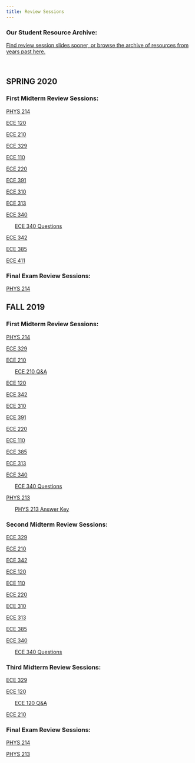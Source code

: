 ```yaml
---
title: Review Sessions
---
```


### Our Student Resource Archive:

[Find review session slides sooner, or browse the archive of resources from years past here.](https://drive.google.com/open?id=121a768cDE0hUsoKjNXZyj4shFhwZ3ikd)

<br />

SPRING 2020
---------

### First Midterm Review Sessions:

[PHYS 214](/assets/files/HKNPHYS214ReviewSession1SP20.pptx)

[ECE 120](/assets/files/HKNECE120ReviewSession1SP20.pptx)

[ECE 210](/assets/files/HKNECE210ReviewSession1SP20.pptx)

[ECE 329](/assets/files/HKNECE329ReviewSession1SP20.pptx)

[ECE 110](/assets/files/HKNECE110ReviewSession1SP20.pptx)

[ECE 220](/assets/files/HKNECE220ReviewSession1SP20.pptx)

[ECE 391](/assets/files/HKNECE391ReviewSession1SP20.pdf)

[ECE 310](/assets/files/HKNECE310ReviewSession1SP20.pptx)

[ECE 313](/assets/files/HKNECE313ReviewSession1SP20.pptx)

[ECE 340](/assets/files/HKNECE340ReviewSession1SP20.pdf)

&nbsp;&nbsp;&nbsp;&nbsp;&nbsp;&nbsp;[ECE 340 Questions](/assets/files/HKNECE340ReviewSession1QuestionsSP20.pdf)

[ECE 342](/assets/files/HKNECE342ReviewSession1SP20.pptx)

[ECE 385](/assets/files/HKNECE385ReviewSession1SP20.pptx)

[ECE 411](/assets/files/HKNECE411ReviewSession1SP20.pptx)

### Final Exam Review Sessions:

[PHYS 214](/assets/files/HKNPHYS214ReviewSession2SP20.pptx)

FALL 2019
---------

### First Midterm Review Sessions:

[PHYS 214](/assets/files/HKNPHYS214ReviewSession1FA19.pptx)

[ECE 329](/assets/files/HKNECE329ReviewSession1FA19.pptx)

[ECE 210](/assets/files/HKNECE210ReviewSession1SP19.pptx)

&nbsp;&nbsp;&nbsp;&nbsp;&nbsp;&nbsp;[ECE 210 Q&A](/assets/files/HKNECE210ReviewQuestions1FA19.docx)

[ECE 120](/assets/files/HKNECE120ReviewSession1FA19.pptx)

[ECE 342](/assets/files/HKNECE342ReviewSession1FA19.pptx)

[ECE 310](/assets/files/HKNECE310ReviewSession1FA19.pptx)

[ECE 391](/assets/files/HKNECE391ReviewSession1FA19.pdf)

[ECE 220](/assets/files/HKNECE220ReviewSession1FA19.pptx)

[ECE 110](/assets/files/HKNECE110ReviewSession1FA19.pptx)

[ECE 385](/assets/files/HKNECE385ReviewSession1FA19.pptx)

[ECE 313](/assets/files/HKNECE313ReviewSession1FA19.pptx)

[ECE 340](/assets/files/HKNECE340ReviewSession1FA19.pdf)

&nbsp;&nbsp;&nbsp;&nbsp;&nbsp;&nbsp;[ECE 340 Questions](/assets/files/HKNECE340ReviewSession1QuestionsFA19.pdf)

[PHYS 213](/assets/files/HKNPHYS213ReviewSession1FA19.pptx)

&nbsp;&nbsp;&nbsp;&nbsp;&nbsp;&nbsp;[PHYS 213 Answer Key](/assets/files/HKNPHYS213ReviewSession1AnswersFA19.txt)

### Second Midterm Review Sessions:

[ECE 329](/assets/files/HKNECE329ReviewSession2FA19.pptx)

[ECE 210](/assets/files/HKNECE210ReviewSession2FA19.pptx)

[ECE 342](/assets/files/HKNECE342ReviewSession2FA19.pptx)

[ECE 120](/assets/files/HKNECE120ReviewSession2FA19.pptx)

[ECE 110](/assets/files/HKNECE110ReviewSession2FA19.pptx)

[ECE 220](/assets/files/HKNECE220ReviewSession2FA19.pptx)

[ECE 310](/assets/files/HKNECE310ReviewSession2FA19.pptx)

[ECE 313](/assets/files/HKNECE313ReviewSession2FA19.pptx)

[ECE 385](/assets/files/HKNECE385ReviewSession2FA19.pptx)

[ECE 340](/assets/files/HKNECE340ReviewSession2FA19.pdf)

&nbsp;&nbsp;&nbsp;&nbsp;&nbsp;&nbsp;[ECE 340 Questions](/assets/files/HKNECE340ReviewSession2QuestionsFA19.pdf)

### Third Midterm Review Sessions:

[ECE 329](/assets/files/HKNECE329ReviewSession3FA19.pptx)

[ECE 120](/assets/files/HKNECE120ReviewSession3FA19.pptx)

&nbsp;&nbsp;&nbsp;&nbsp;&nbsp;&nbsp;[ECE 120 Q&A](/assets/files/HKNECE120ReviewSession3QuestionsFA19.pdf)

[ECE 210](/assets/files/HKNECE210ReviewSession3FA19.pptx)

### Final Exam Review Sessions:

[PHYS 214](/assets/files/HKNPHYS214ReviewSession2FA19.pptx)

[PHYS 213](/assets/files/HKNPHYS213ReviewSession2FA19.pptx)


<!---

SPRING 2019
-----------

### First Midterm Review Sessions:

[PHYS 214](/assets/files/HKNPHYS214ReviewSession1SP19.pptx)

[ECE 329 Review Slides](/assets/files/HKNECE329ReviewSession1SP19Review.pptx)  [ECE 329 Problems](/assets/files/HKNECE329ReviewSession1SP19Problems.pptx)

[ECE 210](/assets/files/HKNECE210ReviewSession1SP19.pptx)

[ECE 342](/assets/files/HKNECE342ReviewSession1SP19.pptx)

[ECE 310](/assets/files/HKNECE310ReviewSession1SP19.pptx)

[CS/ECE 374](/assets/files/HKNCS374ReviewSession1SP19.pdf)

[ECE 220](/assets/files/HKNECE220ReviewSession1SP19.pptx)

[ECE 110](/assets/files/HKNECE110ReviewSession1SP19.pptx)

[ECE 385](/assets/files/HKNECE385ReviewSession1SP19.pptx)

[ECE 313](/assets/files/HKNECE313ReviewSession1SP19.pptx)

[PHYS 213](/assets/files/HKNPHYS213ReviewSession1SP19.pptx)


### Second Midterm Review Sessions

[ECE 329](/assets/files/HKNECE329ReviewSession2SP19.pptx)

[ECE 210](/assets/files/HKNECE210ReviewSession2SP19.pptx)

[ECE 342 Slides](/assets/files/HKNECE342ReviewSession2SP19.pptx)    [Worked Problem](/assets/files/ECE342hw6_2f.pdf)

[ECE 310](/assets/files/HKNECE310ReviewSession2SP19.pptx)

[ECE 220](/assets/files/HKNECE220ReviewSession2FA181.pptx)

[ECE 110 Slides](/assets/files/HKNECE110ReviewSession2SP19.pdf)     [Handout Solutions](/assets/files/HKNECE110ReviewSession2SP19_handout_soln.pdf)

[ECE 313](/assets/files/HKNECE313ReviewSession2SP19.pptx)

### Third Midterm Review Sessions

[ECE 210](/assets/files/HKNECE210ReviewSession3SP19.pptx)

[ECE 329](/assets/files/HKNECE329ReviewSession3SP19.pptx)

[ECE 110 Slides](/assets/files/HKNECE110ReviewSession3SP18.pdf)     [Handout Solutions](/assets/files/HKNECE110ReviewSession3SP18_handout_soln.pdf)
### Final Exam Review Sessions:

[PHYS 213](/assets/files/HKNPHYS213ReviewSession2SP19.pptx)

[PHYS 214](/assets/files/HKNPHYS214ReviewSession2SP19.pptx)

[ECE 110](/assets/files/HKNECE110ReviewSession3SP19.pptx)

-->

